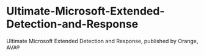 # Ultimate-Microsoft-Extended-Detection-and-Response
Ultimate Microsoft Extended Detection and Response, published by Orange, AVA®
